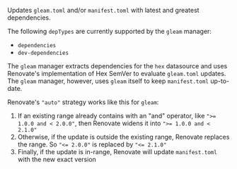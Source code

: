 Updates `gleam.toml` and/or `manifest.toml` with latest and greatest dependencies.

The following `depTypes` are currently supported by the `gleam` manager:

- `dependencies`
- `dev-dependencies`

The `gleam` manager extracts dependencies for the `hex` datasource and uses Renovate's implementation of Hex SemVer to evaluate `gleam.toml` updates.
The `gleam` manager, however, uses `gleam` itself to keep `manifest.toml` up-to-date.

Renovate's `"auto"` strategy works like this for `gleam`:

1. If an existing range already contains with an "and" operator, like `">= 1.0.0 and < 2.0.0"`, then Renovate widens it into `">= 1.0.0 and < 2.1.0"`
1. Otherwise, if the update is outside the existing range, Renovate replaces the range. So `"<= 2.0.0"` is replaced by `"<= 2.1.0"`
1. Finally, if the update is in-range, Renovate will update `manifest.toml` with the new exact version
